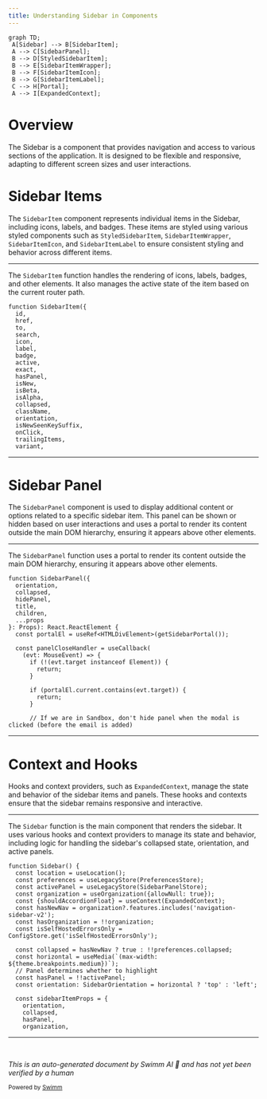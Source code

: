 ```yaml
---
title: Understanding Sidebar in Components
---
```

```mermaid
graph TD;
 A[Sidebar] --> B[SidebarItem];
 A --> C[SidebarPanel];
 B --> D[StyledSidebarItem];
 B --> E[SidebarItemWrapper];
 B --> F[SidebarItemIcon];
 B --> G[SidebarItemLabel];
 C --> H[Portal];
 A --> I[ExpandedContext];
```

# Overview

The Sidebar is a component that provides navigation and access to various sections of the application. It is designed to be flexible and responsive, adapting to different screen sizes and user interactions.

# Sidebar Items

The <SwmToken path="static/app/components/sidebar/sidebarItem.tsx" pos="123:2:2" line-data="function SidebarItem({">`SidebarItem`</SwmToken> component represents individual items in the Sidebar, including icons, labels, and badges. These items are styled using various styled components such as <SwmToken path="static/app/components/sidebar/sidebarItem.tsx" pos="231:2:2" line-data="          &lt;StyledSidebarItem">`StyledSidebarItem`</SwmToken>, <SwmToken path="static/app/components/sidebar/sidebarItem.tsx" pos="252:2:2" line-data="            &lt;SidebarItemWrapper collapsed={isInCollapsedState} hasNewNav={hasNewNav}&gt;">`SidebarItemWrapper`</SwmToken>, <SwmToken path="static/app/components/sidebar/sidebarItem.tsx" pos="254:2:2" line-data="                &lt;SidebarItemIcon hasNewNav={hasNewNav}&gt;{icon}&lt;/SidebarItemIcon&gt;">`SidebarItemIcon`</SwmToken>, and <SwmToken path="static/app/components/sidebar/sidebarItem.tsx" pos="257:2:2" line-data="                &lt;SidebarItemLabel">`SidebarItemLabel`</SwmToken> to ensure consistent styling and behavior across different items.

<SwmSnippet path="/static/app/components/sidebar/sidebarItem.tsx" line="123">

---

The <SwmToken path="static/app/components/sidebar/sidebarItem.tsx" pos="123:2:2" line-data="function SidebarItem({">`SidebarItem`</SwmToken> function handles the rendering of icons, labels, badges, and other elements. It also manages the active state of the item based on the current router path.

```tsx
function SidebarItem({
  id,
  href,
  to,
  search,
  icon,
  label,
  badge,
  active,
  exact,
  hasPanel,
  isNew,
  isBeta,
  isAlpha,
  collapsed,
  className,
  orientation,
  isNewSeenKeySuffix,
  onClick,
  trailingItems,
  variant,
```

---

</SwmSnippet>

# Sidebar Panel

The <SwmToken path="static/app/components/sidebar/sidebarPanel.tsx" pos="63:2:2" line-data="function SidebarPanel({">`SidebarPanel`</SwmToken> component is used to display additional content or options related to a specific sidebar item. This panel can be shown or hidden based on user interactions and uses a portal to render its content outside the main DOM hierarchy, ensuring it appears above other elements.

<SwmSnippet path="/static/app/components/sidebar/sidebarPanel.tsx" line="63">

---

The <SwmToken path="static/app/components/sidebar/sidebarPanel.tsx" pos="63:2:2" line-data="function SidebarPanel({">`SidebarPanel`</SwmToken> function uses a portal to render its content outside the main DOM hierarchy, ensuring it appears above other elements.

```tsx
function SidebarPanel({
  orientation,
  collapsed,
  hidePanel,
  title,
  children,
  ...props
}: Props): React.ReactElement {
  const portalEl = useRef<HTMLDivElement>(getSidebarPortal());

  const panelCloseHandler = useCallback(
    (evt: MouseEvent) => {
      if (!(evt.target instanceof Element)) {
        return;
      }

      if (portalEl.current.contains(evt.target)) {
        return;
      }

      // If we are in Sandbox, don't hide panel when the modal is clicked (before the email is added)
```

---

</SwmSnippet>

# Context and Hooks

Hooks and context providers, such as <SwmToken path="static/app/components/sidebar/index.tsx" pos="121:11:11" line-data="  const {shouldAccordionFloat} = useContext(ExpandedContext);">`ExpandedContext`</SwmToken>, manage the state and behavior of the sidebar items and panels. These hooks and contexts ensure that the sidebar remains responsive and interactive.

<SwmSnippet path="/static/app/components/sidebar/index.tsx" line="116">

---

The <SwmToken path="static/app/components/sidebar/index.tsx" pos="116:2:2" line-data="function Sidebar() {">`Sidebar`</SwmToken> function is the main component that renders the sidebar. It uses various hooks and context providers to manage its state and behavior, including logic for handling the sidebar's collapsed state, orientation, and active panels.

```tsx
function Sidebar() {
  const location = useLocation();
  const preferences = useLegacyStore(PreferencesStore);
  const activePanel = useLegacyStore(SidebarPanelStore);
  const organization = useOrganization({allowNull: true});
  const {shouldAccordionFloat} = useContext(ExpandedContext);
  const hasNewNav = organization?.features.includes('navigation-sidebar-v2');
  const hasOrganization = !!organization;
  const isSelfHostedErrorsOnly = ConfigStore.get('isSelfHostedErrorsOnly');

  const collapsed = hasNewNav ? true : !!preferences.collapsed;
  const horizontal = useMedia(`(max-width: ${theme.breakpoints.medium})`);
  // Panel determines whether to highlight
  const hasPanel = !!activePanel;
  const orientation: SidebarOrientation = horizontal ? 'top' : 'left';

  const sidebarItemProps = {
    orientation,
    collapsed,
    hasPanel,
    organization,
```

---

</SwmSnippet>

&nbsp;

*This is an auto-generated document by Swimm AI 🌊 and has not yet been verified by a human*

<SwmMeta version="3.0.0" repo-id="Z2l0aHViJTNBJTNBc2VudHJ5LWRlbW8tMSUzQSUzQVN3aW1tLURlbW8=" repo-name="sentry-demo-1" doc-type="overview"><sup>Powered by [Swimm](/)</sup></SwmMeta>
